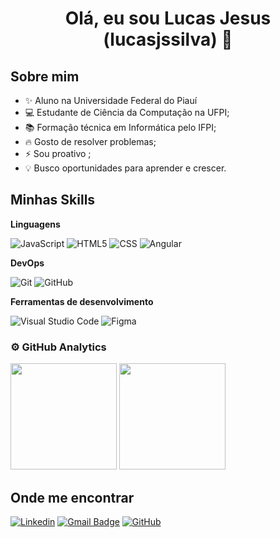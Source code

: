 <h1 align="center">
   Olá, eu sou Lucas Jesus (lucasjssilva) 👋
</h1>

## Sobre mim

- ✨ Aluno na Universidade Federal do Piauí
- 💻 Estudante de Ciência da Computação na UFPI;
- 📚 Formação técnica em Informática pelo IFPI;
- 🔥 Gosto de resolver problemas;
- ⚡ Sou proativo ;
- 💡 Busco oportunidades para aprender e crescer.

## Minhas Skills

**Linguagens**

![JavaScript](https://img.shields.io/badge/-JavaScript-333333?style=flat&logo=javascript)
![HTML5](https://img.shields.io/badge/-HTML5-333333?style=flat&logo=HTML5)
![CSS](https://img.shields.io/badge/-CSS-333333?style=flat&logo=CSS3&logoColor=1572B6)
![Angular](https://img.shields.io/badge/-Angular-333333?style=flat&logo=angular)

**DevOps**

![Git](https://img.shields.io/badge/-Git-333333?style=flat&logo=git)
![GitHub](https://img.shields.io/badge/-GitHub-333333?style=flat&logo=github)

**Ferramentas de desenvolvimento**

![Visual Studio Code](https://img.shields.io/badge/-Visual%20Studio%20Code-333333?style=flat&logo=visual-studio-code&logoColor=007ACC)
![Figma](https://img.shields.io/badge/-Figma-333333?style=flat&logo=figma&logoColor=007ACC)

### ⚙️ GitHub Analytics

<div>
  <img height="170px" src="https://github-readme-stats.vercel.app/api?username=lucasjssilva&show_icons=true&theme=monokai&cache_seconds=180"/>
  <img height="170px" src="https://github-readme-stats.vercel.app/api/top-langs/?username=lucasjssilva&theme=monokai&layout=compact"/>
</div>

## Onde me encontrar

[![Linkedin](https://img.shields.io/badge/--blue?style=flat-square&logo=Linkedin&logoColor=white&link=www.linkedin.com/in/lucas-santos-b12157236)](www.linkedin.com/in/lucas-santos-b12157236)
[![Gmail Badge](https://img.shields.io/badge/-luquinhajssilva@ufpi.edu.br-006bed?style=flat-square&logo=Gmail&logoColor=white&link=mailto:luquinhajssilva@ufpi.edu.br)](mailto:luquinhajssilva@ufpi.edu.brL)
[![GitHub](https://img.shields.io/github/followers/lucasjssilva?label=follow&style=social)](https://github.com/LucasjsSilva)
